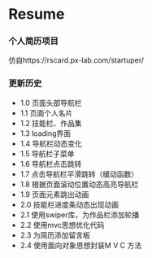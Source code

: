 ﻿# Resume

### 个人简历项目
仿自https://rscard.px-lab.com/startuper/

### 更新历史

- 1.0 页面头部导航栏
- 1.1 页面个人名片
- 1.2 技能栏、作品集
- 1.3 loading界面
- 1.4 导航栏动态变化
- 1.5 导航栏子菜单
- 1.6 导航栏点击跳转
- 1.7 点击导航栏平滑跳转（缓动函数）
- 1.8 根据页面滚动位置动态高亮导航栏
- 1.9 页面元素跳出动画
- 2.0 技能栏进度条动态出现动画
- 2.1 使用swiper库，为作品栏添加轮播
- 2.2 使用mvc思想优化代码
- 2.3 为简历添加留言板
- 2.4 使用面向对象思想封装M V C 方法
